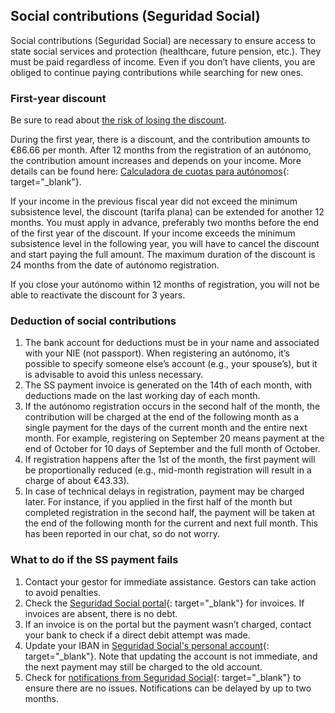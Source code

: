 ## Social contributions (Seguridad Social)

Social contributions (Seguridad Social) are necessary to ensure access to state social services and protection
(healthcare, future pension, etc.). They must be paid regardless of income. Even if you don’t have clients, you are
obliged to continue paying contributions while searching for new ones.

### First-year discount

Be sure to read about [the risk of losing the discount](#risk-of-losing-the-seguridad-social-discount).

During the first year, there is a discount, and the contribution amounts to €86.66 per month. After 12 months from the
registration of an autónomo, the contribution amount increases and depends on your income. More details can be found
here: [Calculadora de cuotas para autónomos](https://portal.seg-social.gob.es/wps/portal/importass/importass/tramites/simuladorRETAPublico){:
target="_blank"}.

If your income in the previous fiscal year did not exceed the minimum subsistence level, the discount (tarifa plana) can
be extended for another 12 months. You must apply in advance, preferably two months before the end of the first year of
the discount. If your income exceeds the minimum subsistence level in the following year, you will have to cancel the
discount and start paying the full amount. The maximum duration of the discount is 24 months from the date of autónomo
registration.

If you close your autónomo within 12 months of registration, you will not be able to reactivate the discount for 3 
years.

### Deduction of social contributions

1. The bank account for deductions must be in your name and associated with your NIE (not passport). When registering an
   autónomo, it’s possible to specify someone else’s account (e.g., your spouse’s), but it is advisable to avoid this
   unless necessary.
2. The SS payment invoice is generated on the 14th of each month, with deductions made on the last working day of each
   month.
3. If the autónomo registration occurs in the second half of the month, the contribution will be charged at the end of
   the following month as a single payment for the days of the current month and the entire next month. For example,
   registering on September 20 means payment at the end of October for 10 days of September and the full month of
   October.
4. If registration happens after the 1st of the month, the first payment will be proportionally reduced (e.g., mid-month
   registration will result in a charge of about €43.33).
5. In case of technical delays in registration, payment may be charged later. For instance, if you applied in the first
   half of the month but completed registration in the second half, the payment will be taken at the end of the
   following month for the current and next full month. This has been reported in our chat, so do not worry.

### What to do if the SS payment fails

1. Contact your gestor for immediate assistance. Gestors can take action to avoid penalties.
2. Check
   the [Seguridad Social portal](https://portal.seg-social.gob.es/wps/portal/importass/importass/Categorias/Consulta+de+pagos+y+deudas/ConsultaRecibos){:
   target="_blank"} for invoices. If invoices are absent, there is no debt.
3. If an invoice is on the portal but the payment wasn’t charged, contact your bank to check if a direct debit attempt
   was made.
4. Update your IBAN
   in [Seguridad Social's personal account](https://sede.seg-social.gob.es/wps/portal/sede/sede/Ciudadanos/cotizacion/202115){:
   target="_blank"}. Note that updating the account is not immediate, and the next payment may still be charged to the
   old account.
5. Check
   for [notifications from Seguridad Social](https://sede.seg-social.gob.es/wps/portal/sede/sede/Inicio/NotificacionesTelematicas/){:
   target="_blank"} to ensure there are no issues. Notifications can be delayed by up to two months.
